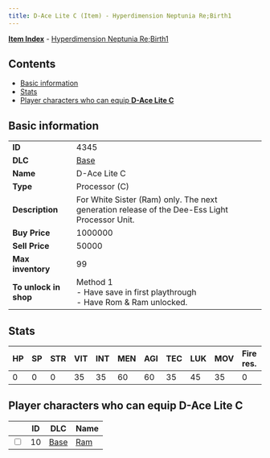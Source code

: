 ```yaml
---
title: D-Ace Lite C (Item) - Hyperdimension Neptunia Re;Birth1
---
```


[**Item Index**](/neptunia/rb1/item/index.html) - [Hyperdimension Neptunia Re;Birth1](/neptunia/rb1)

## Contents

- [Basic information](#basic-information)
- [Stats](#stats)
- [Player characters who can equip **D-Ace Lite C**](#player-characters-who-can-equip-d-ace-lite-c)
## Basic information

|   |   |
| -- | -- |
| **ID** | 4345 |
| **DLC** | [Base](/neptunia/rb1/dlc/1-base.html) |
| **Name** | D-Ace Lite C |
| **Type** | Processor (C) |
| **Description** | For White Sister (Ram) only. The next generation release of the Dee-Ess Light Processor Unit. |
| **Buy Price** | 1000000 |
| **Sell Price** | 50000 |
| **Max inventory** | 99 |
| **To unlock in shop** | Method 1<br />- Have save in first playthrough<br />- Have Rom & Ram unlocked. |


## Stats

| HP | SP | STR | VIT | INT | MEN | AGI | TEC | LUK | MOV | Fire res. | Ice res. | Wind res. | Lightning res. |
| -- | -- | --- | --- | --- | --- | --- | --- | --- | --- | --------- | -------- | --------- | -------------- |
| 0 | 0 | 0 | 35 | 35 | 60 | 60 | 35 | 45 | 35 | 0 | 0 | 0 | 0 |


## Player characters who can equip **D-Ace Lite C**

|    | ID | DLC | Name |
| -- | -- | --- | ---- |
| <input type="checkbox" id="rb1-player-1-10" class="trackbox" /> | 10 | [Base](/neptunia/rb1/dlc/1-base.html) | [Ram](/neptunia/rb1/player/1-10-ram.html) |
